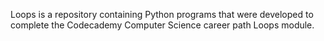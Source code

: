 Loops is a repository containing Python programs that were developed to complete the Codecademy Computer Science career path Loops module.
